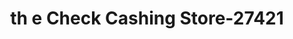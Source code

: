 ---
f_zip-code: 33311
f_state-code: FL
title: th e Check Cashing Store-27421
f_phone: 954-564-4200
f_city-only: Wilton Manors
f_address: 593 West Oakland Park Boulevard Wilton Manors
f_location-unique-id: '27421'
slug: th-e-check-cashing-store-27421
updated-on: '2024-05-30T13:46:58.046Z'
created-on: '2024-05-30T13:36:59.803Z'
published-on: '2024-05-30T13:54:32.469Z'
f_city-state: cms/city/wilton-manors-fl.md
f_company: cms/company/th-e-check-cashing-store.md
f_state: cms/state/florida.md
layout: '[payday-loan].html'
tags: payday-loan
---